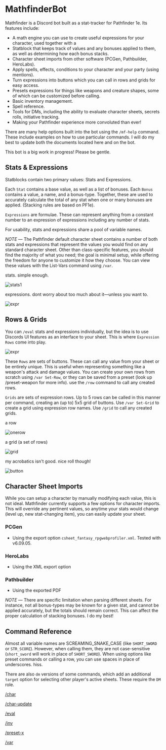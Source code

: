 # MathfinderBot

Mathfinder is a Discord bot built as a stat-tracker for Pathfinder 1e. Its features include:

- A math engine you can use to create useful expressions for your character, used together with a
- Statblock that keeps track of values and any bonuses applied to them, as well as determining how each bonus stacks.
- Character sheet imports from other software (PCGen, Pathbuilder, HeroLabs).
- Apply spells, effects, conditions to your character and your party (using mentions).
- Turn expressions into buttons which you can call in rows and grids for easy access.
- Presets expressions for things like weapons and creature shapes, some of which can be customized before calling.
- Basic inventory management.
- Spell reference.
- Tools for DMs, including the ability to evaluate character sheets, secrets rolls, initiative tracking.
- Making your Pathfinder experience more convoluted than ever!

There are many help options built into the bot using the `/mf-help` command. These include examples on how to use particular commands. I will do my best to update both the documents located here and on the bot.

This bot is a big work in progress! Please be gentle. 


## Stats & Expressions
Statblocks contain two primary values: Stats and Expressions. 

Each `Stat` contains a base value, as well as a list of bonuses. Each `Bonus` contains a value, a name, and a bonus-type. Together, these are used to accurately calculate the total of any stat when one or many bonuses are applied. (Stacking rules are based on PF1e).

`Expressions` are formulae. These can represent anything from a constant number to an expression of expressions including any number of stats. 

For usability, stats and expressions share a pool of variable names.

*NOTE* — The Pathfinder default character sheet contains a number of both stats and expressions that represent the values you would find on any standard character sheet. Other than class-specific features, you should find the majority of what you need; the goal is minimal setup, while offering the freedom for anyone to customize it how they choose. You can view these values with the List-Vars command using `/var`.

stats. simple enough.

![stats1](https://user-images.githubusercontent.com/10622391/192097536-4b77e851-29f9-4a46-8336-e846e4ea142f.jpg)

expressions. dont worry about too much about it—unless you want to.

![expr](https://user-images.githubusercontent.com/10622391/192116307-e73c3cd1-1c4b-4b7e-9ad7-fd051ce01e1c.jpg)


## Rows & Grids
You can `/eval` stats and expressions individually, but the idea is to use Discords UI features as an interface to your sheet. This is where `Expression Rows` come into play.

![expr](https://user-images.githubusercontent.com/10622391/193103316-36802b25-9370-4375-b8ff-3821b18ba8f9.jpg)

These `Rows` are sets of buttons. These can call any value from your sheet or be entirely unique. This is useful when representing something like a weapon's attack and damage values. You can create your own rows from scratch using `/var Set-Row`, or they can be saved from a preset (look up /preset-weapon for more info). use the `/row` command to call any created rows.

`Grids` are sets of expression rows. Up to 5 rows can be called in this manner per command, creating an (up to) 5x5 grid of buttons. Use `/var Set-Grid` to create a grid using expression row names. Use `/grid` to call any created grids.

a row

![onerow](https://user-images.githubusercontent.com/10622391/192144466-0847fa71-1a0a-4820-8700-91190e345365.jpg)

a grid (a set of rows)

![grid](https://user-images.githubusercontent.com/10622391/192144484-d20f109e-19d9-4562-8a28-d1795dbd3531.jpg)

my acrobatics isn't good. nice roll though!

![button](https://user-images.githubusercontent.com/10622391/192144530-b4805f75-6ac6-4db2-a477-7a615342878e.jpg)

## Character Sheet Imports
While you can setup a character by manually modifying each value, this is not ideal. Mathfinder currently supports a few options for character imports. This will override any pertinent values, so anytime your stats would change (level up, new stat-changing item), you can easily update your sheet.

### PCGen
 - Using the export option `csheet_fantasy_rpgwebprofiler.xml`. Tested with v6.09.05.

### HeroLabs
 - Using the XML export option

### Pathbuilder
 - Using the exported PDF

*NOTE* — There are specific limitation when parsing different sheets. For instance, not all bonus-types may be known for a given stat, and cannot be applied accurately, but the totals should remain correct. This can affect the proper calculation of stacking bonuses. I do my best!


## Command Reference
Almost all variable names are SCREAMING_SNAKE_CASE (like `SHORT_SWORD` or `STR_SCORE`). However, when calling them, they are not case-sensitive (`short_sword` will work in place of `SHORT_SWORD`). When using options like preset commands or calling a row, you can use spaces in place of underscores. hiss.

There are also `dm` versions of some commands, which add an additional `target` option for selecting other player's active sheets. These require the `DM` role.

[/char](https://github.com/Gellybean/Mathfinder-Bot/blob/main/char.md)

[/char-update](https://github.com/Gellybean/Mathfinder-Bot/blob/main/char-update.md)

[/eval](https://github.com/Gellybean/Mathfinder-Bot/blob/main/eval.md)

[/inv](https://github.com/Gellybean/Mathfinder-Bot/blob/main/inv.md)

[/preset-x](https://github.com/Gellybean/Mathfinder-Bot/blob/main/presets.md)

[/var](https://github.com/Gellybean/Mathfinder-Bot/blob/main/var.md)

